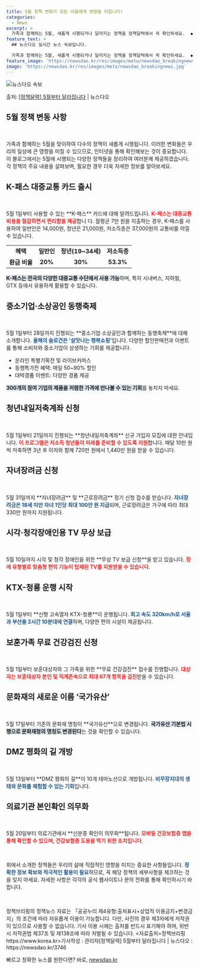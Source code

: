 ```yaml
---
title: 5월 정책 변화가 모든 이들에게 영향을 미칩니다!
categories:
  - News
excerpt: >
  가족과 함께하는 5월, 새롭게 시행되거나 달라지는 정책을 정책달력에서 꼭 확인하세요.  ◆ 대중교통카드 K-…
feature_text: >
  ## 뉴스다오 실시간 뉴스 속보입니다.

  가족과 함께하는 5월, 새롭게 시행되거나 달라지는 정책을 정책달력에서 꼭 확인하세요.  ◆ 대중교통카드 K-…
feature_image: 'https://newsdao.kr/res/images/meta/newsdao_breakingnews.jpg'
image: 'https://newsdao.kr/res/images/meta/newsdao_breakingnews.jpg'
---
```


![뉴스다오 속보](https://newsdao.kr/res/images/meta/newsdao_breakingnews.jpg)

<p>출처: <a href="https://newsdao.kr/3746" rel="dofollow">[정책달력] 5월부터 달라집니다</a> | 뉴스다오</p>

<h2 data-ke-size="size26">5월 정책 변동 사항</h2>

<p data-ke-size="size16">&nbsp;</p>
가족과 함께하는 5월을 맞이하여 다수의 정책이 새롭게 시행됩니다. 이러한 변화들은 우리의 일상에 큰 영향을 미칠 수 있으므로, 인터넷을 통해 확인해보는 것이 중요합니다. 이 블로그에서는 5월에 시행되는 다양한 정책들을 정리하여 여러분께 제공하겠습니다. 각 정책의 주요 내용을 살펴보며, 필요한 경우 더욱 자세한 정보를 알아보세요. 

<h2 data-ke-size="size26">K-패스 대중교통 카드 출시</h2>

<p data-ke-size="size16">&nbsp;</p>
5월 1일부터 사용할 수 있는 **K-패스** 카드에 대해 알려드립니다. <b><span style="color: #ee2323;">K-패스는 대중교통 비용을 절감하면서 편리함을 제공</span></b>합니 다. 월평균 7만 원을 지출하는 경우, K-패스를 사용하여 일반인은 14,000원, 청년은 21,000원, 저소득층은 37,000원의 교통비를 아낄 수 있습니다. 

<table>
<tr>
<td style="text-align: center; height: 17px;"><b>혜택</b></td>
<td style="text-align: center; height: 17px;"><b>일반인</b></td>
<td style="text-align: center; height: 17px;"><b>청년(19~34세)</b></td>
<td style="text-align: center; height: 17px;"><b>저소득층</b></td>
</tr>
<tr>
<td style="text-align: center; height: 17px;"><b>환급 비율</b></td>
<td style="text-align: center; height: 17px;"><b>20%</b></td>
<td style="text-align: center; height: 17px;"><b>30%</b></td>
<td style="text-align: center; height: 17px;"><b>53.3%</b></td>
</tr>
</table>

<b><span style="background-color: #21538527;">K-패스는 전국의 다양한 대중교통 수단에서 사용 가능</span></b>하며, 특히 시내버스, 지하철, GTX 등에서 유용하게 활용할 수 있습니다. 

<h2 data-ke-size="size26">중소기업·소상공인 동행축제</h2>

<p data-ke-size="size16">&nbsp;</p>
5월 1일부터 28일까지 진행되는 **중소기업·소상공인과 함께하는 동행축제**에 대해 소개합니다. <b><span style="color: #1a5490;">올해의 슬로건은 '살맛나는 행복쇼핑'</span></b>입니다. 다양한 할인판매전과 이벤트를 통해 소비자와 중소기업이 상생하는 기회를 제공합니다. 

<ul>
<li>온라인 특별기획전 및 라이브커머스</li>
<li>동행특가전 혜택: 매일 50~90% 할인</li>
<li>대박경품 이벤트: 다양한 경품 제공</li>
</ul>

<b><span style="background-color: #21538527;">300개의 참여 기업의 제품을 저렴한 가격에 만나볼 수 있는 기회</span></b>를 놓치지 마세요. 

<h2 data-ke-size="size26">청년내일저축계좌 신청</h2>

<p data-ke-size="size16">&nbsp;</p>
5월 1일부터 21일까지 진행되는 **청년내일저축계좌** 신규 가입자 모집에 대한 안내입니다. <b><span style="color: #ee2323;">이 프로그램은 저소득 청년들이 미래를 준비할 수 있도록 지원</span></b>합니다. 매달 10만 원씩 저축하면 3년 후 이자와 함께 720만 원에서 1,440만 원을 받을 수 있습니다. 

<h2 data-ke-size="size26">자녀장려금 신청</h2>

<p data-ke-size="size16">&nbsp;</p>
5월 31일까지 **자녀장려금** 및 **근로장려금** 정기 신청 접수를 받습니다. <b><span style="color: #1a5490;">자녀장려금은 18세 미만 자녀 1인당 최대 100만 원 지급</span></b>되며, 근로장려금은 가구에 따라 최대 330만 원까지 지원됩니다. 

<h2 data-ke-size="size26">시각·청각장애인용 TV 무상 보급</h2>

<p data-ke-size="size16">&nbsp;</p>
5월 10일까지 시각 및 청각 장애인을 위한 **무상 TV 보급 신청**을 받고 있습니다. <b><span style="color: #ee2323;">장애 유형별로 맞춤형 편의 기능이 탑재된 TV를 지원받을 수 있습니다</span></b>.

<h2 data-ke-size="size26">KTX-청룡 운행 시작</h2>

<p data-ke-size="size16">&nbsp;</p>
5월 1일부터 **신형 고속열차 KTX-청룡**이 운행됩니다. <b><span style="color: #1a5490;">최고 속도 320km/h로 서울과 부산을 2시간 10분대에 연결</span></b>하며, 다양한 편의 시설이 제공됩니다. 

<h2 data-ke-size="size26">보훈가족 무료 건강검진 신청</h2>

<p data-ke-size="size16">&nbsp;</p>
5월 1일부터 보훈대상자와 그 가족을 위한 **무료 건강검진** 접수를 진행합니다. <b><span style="color: #ee2323;">대상자는 보훈대상자 본인 및 직계존속으로 최대 67개 항목을 검진</span></b>받을 수 있습니다. 

<h2 data-ke-size="size26">문화재의 새로운 이름 ‘국가유산’</h2>

<p data-ke-size="size16">&nbsp;</p>
5월 17일부터 기존의 문화재 명칭이 **국가유산**으로 변경됩니다. <b><span style="background-color: #21538527;">국가유산 기본법 시행으로 문화재청의 명칭도 변경된다</span></b>는 것을 확인할 수 있습니다. 

<h2 data-ke-size="size26">DMZ 평화의 길 개방</h2>

<p data-ke-size="size16">&nbsp;</p>
5월 13일부터 **DMZ 평화의 길**이 10개 테마노선으로 개방됩니다. <b><span style="color: #1a5490;">비무장지대의 생태와 문화를 체험할 수 있는 기회</span></b>입니다. 

<h2 data-ke-size="size26">의료기관 본인확인 의무화</h2>

<p data-ke-size="size16">&nbsp;</p>
5월 20일부터 의료기관에서 **신분증 확인이 의무화**됩니다. <b><span style="color: #ee2323;">모바일 건강보험증 앱을 통해 확인할 수 있으며, 건강보험증 도용을 막기 위한 조치입니다</span></b>. 

<p data-ke-size="size16">&nbsp;</p>
위에서 소개한 정책들은 우리의 삶에 직접적인 영향을 미치는 중요한 사항들입니다. <b><span style="color: #1a5490;">정확한 정보 확보와 적극적인 활용이 필요</span></b>하므로, 꼭 해당 정책의 세부사항을 체크하는 것을 잊지 마세요. 자세한 사항은 각각의 공식 웹사이트나 문의 전화를 통해 확인하시기 바랍니다. 

<p data-ke-size="size16">&nbsp;</p>
정책브리핑의 정책뉴스 자료는 「공공누리 제4유형:출처표시+상업적 이용금지+변경금지」의 조건에 따라 자유롭게 이용이 가능합니다. 다만, 사진의 경우 제3자에게 저작권이 있으므로 사용할 수 없습니다. 기사 이용 시에는 출처를 반드시 표기해야 하며, 위반 시 저작권법 제37조 및 제138조에 따라 처벌될 수 있습니다. <자료출처=정책브리핑 https://www.korea.kr>기사작성 : 관리자[정책달력] 5월부터 달라집니다 | 뉴스다오 : https://newsdao.kr/3746 

빠르고 정확한 뉴스를 원한다면? 바로, <a href="https://newsdao.kr" rel="dofollow">newsdao.kr</a>


